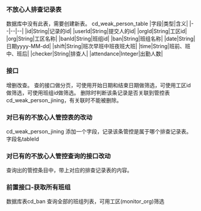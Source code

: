 ### 不放心人排查记录表
数据库中没有此表，需要创建新表。
cd_weak_person_table
|字段|类型|含义|
|--|--|--|
|id|String|记录的id|
|userId|String|提交人的id|
|orgId|String|工区id|
|org|String|工区名称|
|banId|String|班组id|
|ban|String|班组名称|
|date|String|日期yyyy-MM-dd|
|shift|String|班次早班中班夜班大班|
|time|String|班前、班中、班后|
|checker|String|排查人|
|attendance|Integer|出勤人数|
### 接口
增删改查。
查的接口做分页，可使用开始日期和结束日期做筛选，可使用工区id做筛选，可使用班组id做筛选。
删除时判断该条记录是否关联到管控表cd_weak_person_jining，有关联时不能被删除。

### 对已有的不放心人管控表的改动
cd_weak_person_jining
添加一个字段，记录该条管控是属于哪个排查记录表。字段名tableId

### 对已有的不放心人管控查询的接口改动
查询出的管控条目中，带上对应的排查记录表的内容。

### 前置接口-获取所有班组
数据库表cd_ban
查询全部的班组列表，可用工区(monitor_org)筛选
